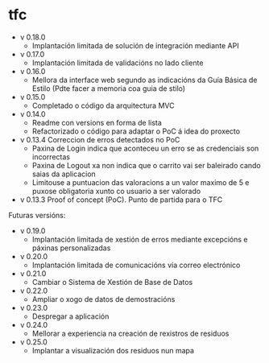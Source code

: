 # tfc
- v 0.18.0
    * Implantación limitada de solución de integración mediante API
- v 0.17.0
    * Implantación limitada de validacións no lado cliente
- v 0.16.0
    * Mellora da interface web segundo as indicacións da Guía  Básica de Estilo (Pdte facer a memoria coa guia de stilo)
- v 0.15.0
    * Completado o código da arquitectura MVC
- v 0.14.0 
    * Readme con versions en forma de lista
    * Refactorizado o código para adaptar o PoC á idea do proxecto
- v 0.13.4 Correccion de erros detectados no PoC
    * Paxina de Login indica que aconteceu un erro se as credenciais son incorrectas
    * Paxina de Logout xa non indica que o carrito vai ser baleirado cando saias da aplicacion
    * Limitouse a puntuacion das valoracions a un valor maximo de 5 e puxose obligatoria xunto co usuario a ser valorado
- v 0.13.3 Proof of concept (PoC). Punto de partida para o TFC


Futuras versións:



- v 0.19.0
    * Implantación limitada de xestión de erros mediante excepcións e páxinas personalizadas
- v 0.20.0
    * Implantación limitada de comunicacións vía correo electrónico
- v 0.21.0
    * Cambiar o Sistema de Xestión de Base de Datos
- v 0.22.0
    * Ampliar o xogo de datos de demostracións
- v 0.23.0
    * Despregar a aplicación
- v 0.24.0
    * Mellorar a experiencia na creación de rexistros de residuos
- v 0.25.0
    * Implantar a visualización dos residuos nun mapa
